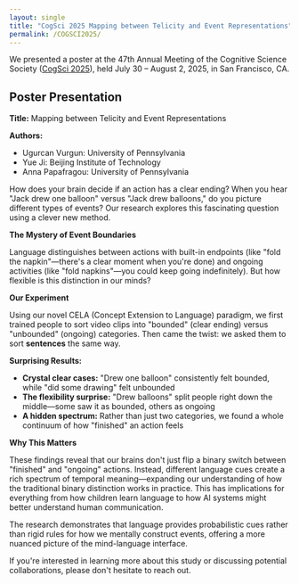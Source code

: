 ```yaml
---
layout: single
title: "CogSci 2025 Mapping between Telicity and Event Representations"
permalink: /COGSCI2025/
---
```


We presented a poster at the 47th Annual Meeting of the Cognitive Science Society ([CogSci 2025](https://cognitivesciencesociety.org/cogsci-2025/)), held July 30 – August 2, 2025, in San Francisco, CA.

## Poster Presentation

**Title:** Mapping between Telicity and Event Representations

**Authors:**
- Ugurcan Vurgun: University of Pennsylvania
- Yue Ji: Beijing Institute of Technology
- Anna Papafragou: University of Pennsylvania

How does your brain decide if an action has a clear ending? When you hear "Jack drew one balloon" versus "Jack drew balloons," do you picture different types of events? Our research explores this fascinating question using a clever new method.

**The Mystery of Event Boundaries**

Language distinguishes between actions with built-in endpoints (like "fold the napkin"—there's a clear moment when you're done) and ongoing activities (like "fold napkins"—you could keep going indefinitely). But how flexible is this distinction in our minds?

**Our Experiment**

Using our novel CELA (Concept Extension to Language) paradigm, we first trained people to sort video clips into "bounded" (clear ending) versus "unbounded" (ongoing) categories. Then came the twist: we asked them to sort **sentences** the same way.

**Surprising Results:**

- **Crystal clear cases:** "Drew one balloon" consistently felt bounded, while "did some drawing" felt unbounded
- **The flexibility surprise:** "Drew balloons" split people right down the middle—some saw it as bounded, others as ongoing
- **A hidden spectrum:** Rather than just two categories, we found a whole continuum of how "finished" an action feels

**Why This Matters**

These findings reveal that our brains don't just flip a binary switch between "finished" and "ongoing" actions. Instead, different language cues create a rich spectrum of temporal meaning—expanding our understanding of how the traditional binary distinction works in practice. This has implications for everything from how children learn language to how AI systems might better understand human communication.

The research demonstrates that language provides probabilistic cues rather than rigid rules for how we mentally construct events, offering a more nuanced picture of the mind-language interface.

If you're interested in learning more about this study or discussing potential collaborations, please don't hesitate to reach out.
